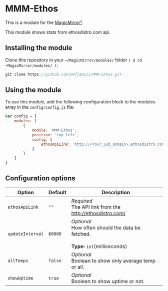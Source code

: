 # MMM-Ethos

This is a module for the [MagicMirror²](https://github.com/MichMich/MagicMirror/).

This module shows stats from ethosdistro.com api.

## Installing the module
Clone this repository in your `~/MagicMirror/modules/` folder `( $ cd ~MagicMirror/modules/ )`:
````javascript
git clone https://github.com/Defjam121/MMM-Ethos.git
````

## Using the module

To use this module, add the following configuration block to the modules array in the `config/config.js` file:
```js
var config = {
    modules: [
        {
            module: 'MMM-Ethos',
            position: 'top_left',
            config: {
                ethosApiLink: 'http://<Your_Sub_Domain>.ethosdistro.com/?json=yes'
            }
        }
    ]
}
```

## Configuration options

| **Option** | **Default** | **Description** |
| --- | --- | --- |
| `ethosApiLink` | `""` | *Required* <br/>The API link from the http://ethosdistro.com/
| `updateInterval` |  `60000` |*Optional* <br/>How often should the data be fetched. <br><br>**Type:** `int`(milliseconds)
| `allTemps` | `false` | *Optional* <br/> Boolean to show only average temp or all.
| `showUptime` | `true` | *Optional* <br/> Boolean to show uptime or not.
